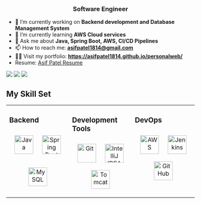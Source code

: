 <h3 align="center">Software Engineer</h3>

- 🔭 I’m currently working on **Backend development and Database Management System**
- 🌱 I’m currently learning **AWS Cloud services**
- 💬 Ask me about **Java, Spring Boot, AWS, CI/CD Pipelines**
- 📫 How to reach me: **asifpatel1814@gmail.com**
- 👨‍💻 Visit my portfolio: **https://asifpatel1814.github.io/personalweb/**
- Resume: [Asif Patel Resume](https://drive.google.com/file/d/1EMGDohQGHjJOejIjknv4FMvLIKZa5j6n/view?usp=sharing)

<div>
  <a href="https://www.linkedin.com/in/asif-patel2002" target="_blank"><img src="https://img.shields.io/badge/LinkedIn-0077B5?style=for-the-badge&logo=linkedin&logoColor=white" target="_blank"></a>
  <a href="https://github.com/asifpatel1814" target="_blank"><img src="https://img.shields.io/badge/GitHub-100000?style=for-the-badge&logo=github&logoColor=white" target="_blank"></a>
  <a href = "mailto:asifpatel1814@gmail.com"><img src="https://img.shields.io/badge/-Gmail-%23333?style=for-the-badge&logo=gmail&logoColor=white" target="_blank"></a>
</div>

## My Skill Set  
<table><tr><td valign="top" width="33%">

### Backend  
<div align="center">  
<a href="https://www.java.com/" target="_blank"><img style="margin: 10px" src="https://profilinator.rishav.dev/skills-assets/java-original-wordmark.svg" alt="Java" height="50" /></a>  
<a href="https://spring.io/projects/spring-boot" target="_blank"><img style="margin: 10px" src="https://profilinator.rishav.dev/skills-assets/springio-icon.svg" alt="Spring Boot" height="50" /></a>  

<a href="https://www.mysql.com/" target="_blank"><img style="margin: 10px" src="https://profilinator.rishav.dev/skills-assets/mysql-original-wordmark.svg" alt="MySQL" height="50" /></a>  
</div>

</td><td valign="top" width="33%">

### Development Tools  
<div align="center">  
<a href="https://git-scm.com/" target="_blank"><img style="margin: 10px" src="https://profilinator.rishav.dev/skills-assets/git-scm-icon.svg" alt="Git" height="50" /></a>  
<a href="https://www.jetbrains.com/idea/" target="_blank"><img style="margin: 10px" src="https://upload.wikimedia.org/wikipedia/commons/thumb/9/9c/IntelliJ_IDEA_Icon.svg/512px-IntelliJ_IDEA_Icon.svg.png?20200803071016" alt="IntelliJ IDEA" height="50" /></a>  
<a href="https://tomcat.apache.org/" target="_blank"><img style="margin: 10px" src="https://upload.wikimedia.org/wikipedia/commons/thumb/f/fe/Apache_Tomcat_logo.svg/640px-Apache_Tomcat_logo.svg.png" alt="Tomcat" height="50" /></a>  
</div>

</td><td valign="top" width="33%">

### DevOps  
<div align="center">  
<a href="https://aws.amazon.com/" target="_blank"><img style="margin: 10px" src="https://profilinator.rishav.dev/skills-assets/amazonwebservices-original-wordmark.svg" alt="AWS" height="50" /></a>  
<a href="https://www.jenkins.io/" target="_blank"><img style="margin: 10px" src="https://wiki.jenkins.io/JENKINS/attachments/2916393/57409618.png" alt="Jenkins" height="50" /></a>  
<a href="https://github.com/" target="_blank"><img style="margin: 10px" src="https://profilinator.rishav.dev/skills-assets/github-original-wordmark.svg" alt="GitHub" height="50" /></a>  
</div>

</td></tr></table>  
